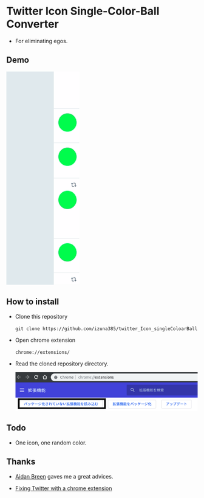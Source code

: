 # Twitter Icon Single-Color-Ball Converter
* For eliminating egos.

## Demo
![demo](./img/demo.gif)

## How to install
* Clone this repository

  `git clone https://github.com/izuna385/twitter_Icon_singleColoarBall`

* Open chrome extension

  `chrome://extensions/`

* Read the cloned repository directory.

  ![desc](./img/desc2.png)

## Todo
* One icon, one random color.

## Thanks
* [Aidan Breen](https://medium.com/@aidobreen) gaves me a great advices.

* [Fixing Twitter with a chrome extension](https://medium.com/@aidobreen/fixing-twitter-with-a-chrome-extension-1f53320f5a01)
